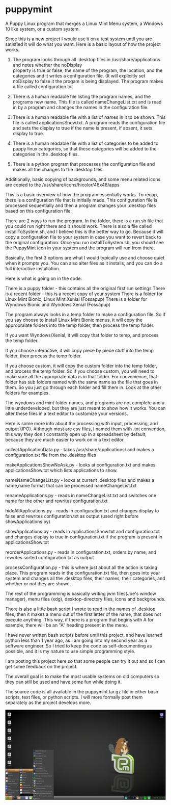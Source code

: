 # puppymint
A Puppy Linux program that merges a Linux Mint Menu system, a Windows 10 like system, or a custom system.

Since this is a new project I would use it on a test system until you are satisfied it will do what you want.
Here is a basic layout of how the project works.

1) The program looks through all .desktop files in /usr/share/applications and notes whether the noDisplay  
    property is true or false, the name of the program, the location, and the categories and it writes a configuration
    file.  (It will explicitly set noDisplay to false it the progam is being displayed.
    The program makes a file called configuration.txt
    
2) There is a human readable file listing the program names, and the programs new name.
    This file is called nameChangeList.txt and is read in by a program and changes the names
    in the configuration file.
    
3) There is a human readable file with a list of names in it to be shown.
    This file is called applicationsShow.txt.  A program reads the configuration file and sets the display
    to true if the name is present, if absent, it sets display to true.

4) There is a human readable file with a list of categories to be added to puppy linux categories, so that 
    these categories will be added to the categories in the .desktop files.
    
5) There is a python program that processes the configuration file and makes all the changes to the .desktop files.

Additionally, basic copying of backgrounds, and some menu related icons are copied to the /usr/share/icons/hicolor/48x48/apps

This is a basic overview of how the program essentially works.  To recap, there is a configuration file that is initially made.  This configuration file is processed sequentially and then a program changes your .desktop files based on this configuration file.

There are 2 ways to run the program.  In the folder, there is a run.sh file that you could run right there and it should work.  There is also a file called installToSystem.sh, and I believe this is the better way to go.  Because it will copy a configuration file to your system in case you want to revert back to the original configuration.  Once you run installToSystem.sh, you should see the PuppyMint icon in your system and the program will run from there.

Basically, the first 3 options are what I would typically use and choose quiet when it prompts you.  You can also alter files as it installs, and you can do a full interactive installation.

Here is what is going on in the code:

There is a puppy folder - this contains all the original first run settings
There is a recent folder - this is a recent copy of your system
There is a folder for Linux Mint Bionic, Linux Mint Xenial (Fossapup)
There is a folder for Wyndows Bionic and Wyndows Xenial (Fossapup)

The program always looks in a temp folder to make a configuration file.  So if you say choose to install 
Linux Mint Bionic menus, it will copy the appropraiate folders into the temp folder, then process the temp folder.

If you want Wyndows/Xenial, it will copy that folder to temp, and process the temp folder.

If you choose interactive, it will copy piece by piece stuff into the temp folder, then process the temp folder.

If you choose custom, it will copy the custom folder into the temp folder, and process the temp folder.  So if you choose custom, you will need to make sure all the appropriate data is in that folder.  For convenience, that folder has sub folders named with the same name as the file that goes in them.  So you just go through each folder and fill them in.  Look at the other folders for examples.

The wyndows and mint folder names, and programs are not complete and a little underdeveloped, but they are just meant to show how it works.  You can alter these files in a text editor to customize your versions.

Here is some more info about the processing with input, processing, and output (IPO).  Although most are csv files, I named them with .txt convention, this way they don't constantly open up in a spreadsheet by default, because they are much easier to work on in a text editor.

collectApplicationData.py - takes /usr/share/applications/ and makes a configuration.txt file from the .desktop files

makeApplicationsShowNoAsk.py - looks at configuration.txt and makes applicationsShow.txt which lists applications to show.

nameNameChangeList.py - looks at current .desktop files and makes a name,name format that can be processed nameChangeList.txt

renameApplications.py - reads in nameChangeList.txt and switches one name for the other and rewrites configuration.txt

hideAllApplications.py - reads in configuration.txt and changes display to false and rewrites configuration.txt as output (used right before showApplications.py)

showApplications.py - reads in applicationsShow.txt and configuration.txt and changes display to true in configuration.txt if the program is present in applicationsShow.txt 

reorderApplications.py - reads in configuration.txt, orders by name, and rewrites sorted configuration.txt as output

processConfiguration.py - this is where just about all the action is taking place.  This program reads in the configuration.txt file, then goes into your system and changes all the .desktop files, their names, their categories, and whether or not they are shown.

The rest of the programming is basically writing jwm files(Joe's window manager), menu files (xdg), desktop-directory files, icons and backgrounds.

There is also a little bash script I wrote to read in the names of .desktop files, then it makes a menu out of the first letter of the name, that does not execute anything.  This way, if there is a program that begins with A for example, there will be an "A" heading present in the menu.

I have never written bash scripts before until this project, and have learned python less than 1 year ago, as I am going into my second year as a software engineer.  So I tried to keep the code as self-documenting as possible, and it is my nature to use simple programming style.

I am posting this project here so that some people can try it out and so I can get some feedback on the project.

The overall goal is to make the most usable systems on old computers so they can still be used and have some fun while doing it.

The source code is all available in the puppymint.tar.gz file in either bash scripts, text files, or python scripts.  I will more formally post them separately as the project develops more.

![](screenshot1.png)
